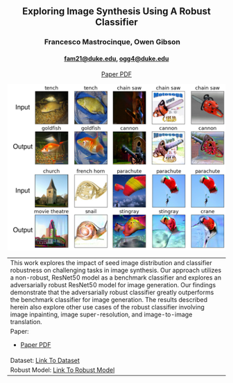 <div align="center">

## Exploring Image Synthesis Using A Robust Classifier

### Francesco Mastrocinque, Owen Gibson     

#### fam21@duke.edu, ogg4@duke.edu

[Paper PDF](main_compressed.pdf)
</div>

![](AbsIm.jpeg)

<table>
<colgroup>
<col style="width: 100%" />
</colgroup>
<tbody>
<tr class="odd">
<td style="text-align: left;">This work explores the impact of seed image distribution and classifier robustness on challenging tasks in image synthesis. Our approach utilizes a non-robust, ResNet50 model as a benchmark classifier and explores an adversarially robust ResNet50 model for image generation. Our findings demonstrate that the adversarially robust classifier greatly outperforms the benchmark classifier for image generation. The results described herein also explore other use cases of the robust classifier involving image inpainting, image super-resolution, and image-to-image translation.</td>
</tr>
<tr class="even">
<td style="text-align: left;">Paper:
<ul>
<li><a href="main_compressed.pdf">Paper PDF</a></li>
</ul></td>
</tr>
<tr class="odd">
<td style="text-align: left;">Dataset: <a href="https://github.com/fastai/imagenette">Link To Dataset</a></td>
</tr>
<tr class="odd">
<td style="text-align: left;">Robust Model: <a href="https://github.com/MadryLab/robustness_applications">Link To Robust Model</a></td></tr>
</tbody>
</table>
